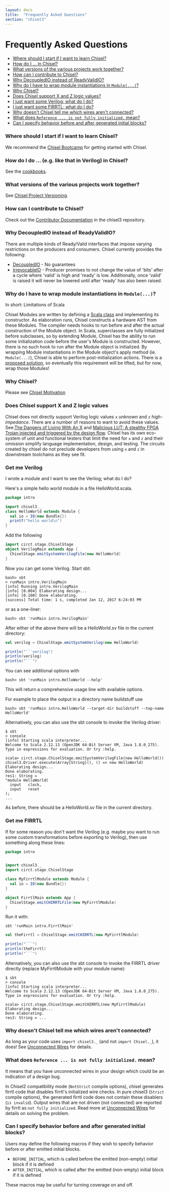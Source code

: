 ```yaml
---
layout: docs
title:  "Frequently Asked Questions"
section: "chisel3"
---
```


# Frequently Asked Questions

* [Where should I start if I want to learn Chisel?](#where-should-i-start-if-i-want-to-learn-chisel)
* [How do I ... in Chisel?](#how-do-i-do--eg-like-that-in-verilog-in-chisel)
* [What versions of the various projects work together?](#what-versions-of-the-various-projects-work-together)
* [How can I contribute to Chisel?](#how-can-i-contribute-to-chisel)
* [Why DecoupledIO instead of ReadyValidIO?](#why-decoupledio-instead-of-readyvalidio)
* [Why do I have to wrap module instantiations in `Module(...)`?](#why-do-i-have-to-wrap-module-instantiations-in-module)
* [Why Chisel?](#why-chisel)
* [Does Chisel support X and Z logic values?](#does-chisel-support-x-and-z-logic-values)
* [I just want some Verilog; what do I do?](#get-me-verilog)
* [I just want some FIRRTL; what do I do?](#get-me-firrtl)
* [Why doesn't Chisel tell me which wires aren't connected?](#why-doesnt-chisel-tell-me-which-wires-arent-connected)
* [What does `Reference ... is not fully initialized.` mean?](#what-does-reference--is-not-fully-initialized-mean)
* [Can I specify behavior before and after generated initial blocks?](#can-i-specify-behavior-before-and-after-generated-initial-blocks)

### Where should I start if I want to learn Chisel?

We recommend the [Chisel Bootcamp](https://github.com/freechipsproject/chisel-bootcamp) for getting started with Chisel.

### How do I do ... (e.g. like that in Verilog) in Chisel?

See the [cookbooks](../cookbooks/cookbook).

### What versions of the various projects work together?

See [Chisel Project Versioning](../appendix/versioning).

### How can I contribute to Chisel?

Check out the [Contributor Documentation](https://github.com/chipsalliance/chisel3#contributor-documentation) in the chisel3 repository.

### Why DecoupledIO instead of ReadyValidIO?

There are multiple kinds of Ready/Valid interfaces that impose varying restrictions on the producers and consumers. Chisel currently provides the following:

* [DecoupledIO](https://chisel.eecs.berkeley.edu/api/index.html#chisel3.util.DecoupledIO) - No guarantees
* [IrrevocableIO](https://chisel.eecs.berkeley.edu/api/index.html#chisel3.util.IrrevocableIO) - Producer promises to not change the value of 'bits' after a cycle where 'valid' is high and 'ready' is low. Additionally, once 'valid' is raised it will never be lowered until after 'ready' has also been raised.

### Why do I have to wrap module instantiations in `Module(...)`?

In short: Limitations of Scala

Chisel Modules are written by defining a [Scala class](http://docs.scala-lang.org/tutorials/tour/classes.html) and implementing its constructor. As elaboration runs, Chisel constructs a hardware AST from these Modules. The compiler needs hooks to run before and after the actual construction of the Module object. In Scala, superclasses are fully initialized before subclasses, so by extending Module, Chisel has the ability to run some initialization code before the user's Module is constructed. However, there is no such hook to run after the Module object is initialized. By wrapping Module instantiations in the Module object's apply method (ie. `Module(...)`), Chisel is able to perform post-initialization actions. There is a [proposed solution](https://issues.scala-lang.org/browse/SI-4330), so eventually this requirement will be lifted, but for now, wrap those Modules!

### Why Chisel?

Please see [Chisel Motivation](../explanations/motivation)

### Does Chisel support X and Z logic values

Chisel does not directly support Verilog logic values ```x``` *unknown* and ```z``` *high-impedance*.  There are a number of reasons to want to avoid these values.  See:[The Dangers of Living With An X](http://infocenter.arm.com/help/topic/com.arm.doc.arp0009a/Verilog_X_Bugs.pdf) and [Malicious LUT: A stealthy FPGA Trojan injected and triggered by the design flow](http://ieeexplore.ieee.org/document/7827620/).  Chisel has its own eco-system of unit and functional testers that limit the need for ```x``` and ```z``` and their omission simplify language implementation, design, and testing.  The circuits created by chisel do not preclude developers from using ```x``` and ```z``` in downstream toolchains as they see fit.

### Get me Verilog
I wrote a module and I want to see the Verilog; what do I do?

Here's a simple hello world module in a file HelloWorld.scala.


```scala
package intro
```
```scala mdoc:silent
import chisel3._
class HelloWorld extends Module {
  val io = IO(new Bundle{})
  printf("hello world\n")
}
```

Add the following
```scala mdoc:silent
import circt.stage.ChiselStage
object VerilogMain extends App {
  ChiselStage.emitSystemVerilogFile(new HelloWorld)
}
```
Now you can get some Verilog. Start sbt:
```
bash> sbt
> runMain intro.VerilogMain
[info] Running intro.VerilogMain
[info] [0.004] Elaborating design...
[info] [0.100] Done elaborating.
[success] Total time: 1 s, completed Jan 12, 2017 6:24:03 PM
```
or as a one-liner:
```
bash> sbt 'runMain intro.VerilogMain'
```
After either of the above there will be a HelloWorld.sv file in the current directory:
```scala mdoc:invisible
val verilog = ChiselStage.emitSystemVerilog(new HelloWorld)
```
```scala mdoc:passthrough
println("```verilog")
println(verilog)
println("```")
```

You can see additional options with
```
bash> sbt 'runMain intro.HelloWorld --help'
```
This will return a comprehensive usage line with available options.

For example to place the output in a directory name buildstuff use
```
bash> sbt 'runMain intro.HelloWorld --target-dir buildstuff --top-name HelloWorld'
```

Alternatively, you can also use the sbt console to invoke the Verilog driver:

```
$ sbt
> console
[info] Starting scala interpreter...
Welcome to Scala 2.12.13 (OpenJDK 64-Bit Server VM, Java 1.8.0_275).
Type in expressions for evaluation. Or try :help.

scala> circt.stage.ChiselStage.emitSystemVerilogFile(new HelloWorld())
chisel3.Driver.execute(Array[String](), () => new HelloWorld)
Elaborating design...
Done elaborating.
res1: String =
"module HelloWorld(
  input   clock,
  input   reset
);
...
```

As before, there should be a HelloWorld.sv file in the current directory.


### Get me FIRRTL

If for some reason you don't want the Verilog (e.g. maybe you want to run some custom transformations before exporting to Verilog), then use something along these lines:

```scala
package intro
```
```scala mdoc:silent:reset

import chisel3._
import circt.stage.ChiselStage

class MyFirrtlModule extends Module {
  val io = IO(new Bundle{})
}

object FirrtlMain extends App {
  ChiselStage.emitCHIRRTLFile(new MyFirrtlModule)
}
```

Run it with:

```
sbt 'runMain intro.FirrtlMain'
```
```scala mdoc:invisible
val theFirrtl = ChiselStage.emitCHIRRTL(new MyFirrtlModule)
```
```scala mdoc:passthrough
println("```")
println(theFirrtl)
println("```")
```

Alternatively, you can also use the sbt console to invoke the FIRRTL driver directly (replace MyFirrtlModule with your module name):

```
$ sbt
> console
[info] Starting scala interpreter...
Welcome to Scala 2.12.13 (OpenJDK 64-Bit Server VM, Java 1.8.0_275).
Type in expressions for evaluation. Or try :help.

scala> circt.stage.ChiselStage.emitCHIRRTL(new MyFirrtlModule)
Elaborating design...
Done elaborating.
res3: String = ...
```

### Why doesn't Chisel tell me which wires aren't connected?

As long as your code uses `import chisel3._` (and not `import Chisel._`), it does!
See [Unconnected Wires](../explanations/unconnected-wires) for details.

### What does `Reference ... is not fully initialized.` mean?

It means that you have unconnected wires in your design which could be an indication of a design bug.

In Chisel2 compatibility mode (`NotStrict` compile options), chisel generates firrtl code that disables firrtl's initialized wire checks.
In pure chisel3 (`Strict` compile options), the generated firrtl code does not contain these disablers (`is invalid`).
Output wires that are not driven (not connected) are reported by firrtl as `not fully initialized`.
Read more at [Unconnected Wires](../explanations/unconnected-wires) for details on solving the problem.

### Can I specify behavior before and after generated initial blocks?
Users may define the following macros if they wish to specify behavior before or after emitted initial blocks.

* `BEFORE_INITIAL`, which is called before the emitted (non-empty) initial block if it is defined
* `AFTER_INITIAL`, which is called after the emitted (non-empty) initial block if it is defined

These macros may be useful for turning coverage on and off.
